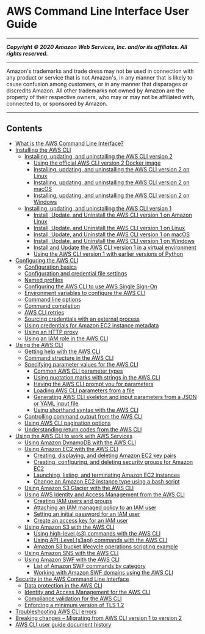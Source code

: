 # AWS Command Line Interface User Guide

-----
*****Copyright &copy; 2020 Amazon Web Services, Inc. and/or its affiliates. All rights reserved.*****

-----
Amazon's trademarks and trade dress may not be used in 
     connection with any product or service that is not Amazon's, 
     in any manner that is likely to cause confusion among customers, 
     or in any manner that disparages or discredits Amazon. All other 
     trademarks not owned by Amazon are the property of their respective
     owners, who may or may not be affiliated with, connected to, or 
     sponsored by Amazon.

-----
## Contents
+ [What is the AWS Command Line Interface?](cli-chap-welcome.md)
+ [Installing the AWS CLI](cli-chap-install.md)
   + [Installing, updating, and uninstalling the AWS CLI version 2](install-cliv2.md)
      + [Using the official AWS CLI version 2 Docker image](install-cliv2-docker.md)
      + [Installing, updating, and uninstalling the AWS CLI version 2 on Linux](install-cliv2-linux.md)
      + [Installing, updating, and uninstalling the AWS CLI version 2 on macOS](install-cliv2-mac.md)
      + [Installing, updating, and uninstalling the AWS CLI version 2 on Windows](install-cliv2-windows.md)
   + [Installing, updating, and uninstalling the AWS CLI version 1](install-cliv1.md)
      + [Install, Update, and Uninstall the AWS CLI version 1 on Amazon Linux](install-linux-al2017.md)
      + [Install, Update, and Uninstall the AWS CLI version 1 on Linux](install-linux.md)
      + [Install, Update, and Uninstall the AWS CLI version 1 on macOS](install-macos.md)
      + [Install, Update, and Uninstall the AWS CLI version 1 on Windows](install-windows.md)
      + [Install and Update the AWS CLI version 1 in a virtual environment](install-virtualenv.md)
      + [Using the AWS CLI version 1 with earlier versions of Python](deprecate-old-python-versions.md)
+ [Configuring the AWS CLI](cli-chap-configure.md)
   + [Configuration basics](cli-configure-quickstart.md)
   + [Configuration and credential file settings](cli-configure-files.md)
   + [Named profiles](cli-configure-profiles.md)
   + [Configuring the AWS CLI to use AWS Single Sign-On](cli-configure-sso.md)
   + [Environment variables to configure the AWS CLI](cli-configure-envvars.md)
   + [Command line options](cli-configure-options.md)
   + [Command completion](cli-configure-completion.md)
   + [AWS CLI retries](cli-configure-retries.md)
   + [Sourcing credentials with an external process](cli-configure-sourcing-external.md)
   + [Using credentials for Amazon EC2 instance metadata](cli-configure-metadata.md)
   + [Using an HTTP proxy](cli-configure-proxy.md)
   + [Using an IAM role in the AWS CLI](cli-configure-role.md)
+ [Using the AWS CLI](cli-chap-using.md)
   + [Getting help with the AWS CLI](cli-usage-help.md)
   + [Command structure in the AWS CLI](cli-usage-commandstructure.md)
   + [Specifying parameter values for the AWS CLI](cli-usage-parameters.md)
      + [Common AWS CLI parameter types](cli-usage-parameters-types.md)
      + [Using quotation marks with strings in the AWS CLI](cli-usage-parameters-quoting-strings.md)
      + [Having the AWS CLI prompt you for parameters](cli-usage-parameters-prompting.md)
      + [Loading AWS CLI parameters from a file](cli-usage-parameters-file.md)
      + [Generating AWS CLI skeleton and input parameters from a JSON or YAML input file](cli-usage-skeleton.md)
      + [Using shorthand syntax with the AWS CLI](cli-usage-shorthand.md)
   + [Controlling command output from the AWS CLI](cli-usage-output.md)
   + [Using AWS CLI pagination options](cli-usage-pagination.md)
   + [Understanding return codes from the AWS CLI](cli-usage-returncodes.md)
+ [Using the AWS CLI to work with AWS Services](cli-chap-services.md)
   + [Using Amazon DynamoDB with the AWS CLI](cli-services-dynamodb.md)
   + [Using Amazon EC2 with the AWS CLI](cli-services-ec2.md)
      + [Creating, displaying, and deleting Amazon EC2 key pairs](cli-services-ec2-keypairs.md)
      + [Creating, configuring, and deleting security groups for Amazon EC2](cli-services-ec2-sg.md)
      + [Launching, listing, and terminating Amazon EC2 instances](cli-services-ec2-instances.md)
      + [Change an Amazon EC2 instance type using a bash script](cli-services-ec2-instance-type-script.md)
   + [Using Amazon S3 Glacier with the AWS CLI](cli-services-glacier.md)
   + [Using AWS Identity and Access Management from the AWS CLI](cli-services-iam.md)
      + [Creating IAM users and groups](cli-services-iam-new-user-group.md)
      + [Attaching an IAM managed policy to an IAM user](cli-services-iam-policy.md)
      + [Setting an initial password for an IAM user](cli-services-iam-set-pw.md)
      + [Create an access key for an IAM user](cli-services-iam-create-creds.md)
   + [Using Amazon S3 with the AWS CLI](cli-services-s3.md)
      + [Using high-level (s3) commands with the AWS CLI](cli-services-s3-commands.md)
      + [Using API-Level (s3api) commands with the AWS CLI](cli-services-s3-apicommands.md)
      + [Amazon S3 bucket lifecycle operations scripting example](cli-services-s3-lifecycle-example.md)
   + [Using Amazon SNS with the AWS CLI](cli-services-sns.md)
   + [Using Amazon SWF with the AWS CLI](cli-services-swf.md)
      + [List of Amazon SWF commands by category](cli-services-swf-commands.md)
      + [Working with Amazon SWF domains using the AWS CLI](cli-services-swf-domains.md)
+ [Security in the AWS Command Line Interface](security.md)
   + [Data protection in the AWS CLI](data-protection.md)
   + [Identity and Access Management for the AWS CLI](cli-security-iam.md)
   + [Compliance validation for the AWS CLI](cli-security-compliance-validation.md)
   + [Enforcing a minimum version of TLS 1.2](cli-security-enforcing-tls.md)
+ [Troubleshooting AWS CLI errors](cli-chap-troubleshooting.md)
+ [Breaking changes – Migrating from AWS CLI version 1 to version 2](cliv2-migration.md)
+ [AWS CLI user guide document history](document-history.md)